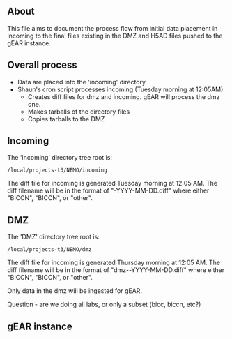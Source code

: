 ## About

This file aims to document the process flow from initial data placement in incoming to the final
files existing in the DMZ and H5AD files pushed to the gEAR instance.

## Overall process

- Data are placed into the 'incoming' directory
- Shaun's cron script processes incoming (Tuesday morning at 12:05AM)
  - Creates diff files for dmz and incoming.  gEAR will process the dmz one.
  - Makes tarballs of the directory files
  - Copies tarballs to the DMZ

## Incoming

The 'incoming' directory tree root is:

    /local/projects-t3/NEMO/incoming

The diff file for incoming is generated Tuesday morning at 12:05 AM.  The diff filename will be in the format of "<project>-YYYY-MM-DD.diff" where <project> either "BICCN", "BICCN", or "other".

## DMZ

The 'DMZ' directory tree root is:

    /local/projects-t3/NEMO/dmz

The diff file for incoming is generated Thursday morning at 12:05 AM. The diff filename will be in the format of "dmz-<project>-YYYY-MM-DD.diff" where <project> either "BICCN", "BICCN", or "other".

Only data in the dmz will be ingested for gEAR.

Question - are we doing all labs, or only a subset (bicc, biccn, etc?)

## gEAR instance

